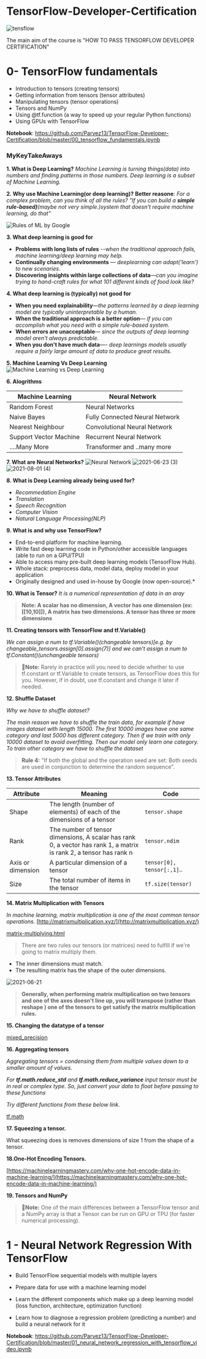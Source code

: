 # TensorFlow-Developer-Certification

![tensflow](https://user-images.githubusercontent.com/66157611/122498320-87b67a00-d00c-11eb-98b8-251375771c2f.png)

The main aim of the course is "HOW TO PASS TENSORFLOW DEVELOPER CERTIFICATION"

# 0- TensorFlow fundamentals 

* Introduction to tensors (creating tensors)
* Getting information from tensors (tensor attributes)
* Manipulating tensors (tensor operations)
* Tensors and NumPy
* Using @tf.function (a way to speed up your regular Python functions)
* Using GPUs with TensorFlow

**Notebook**: https://github.com/Parvez13/TensorFlow-Developer-Certification/blob/master/00_tensorflow_fundamentals.ipynb

### MyKeyTakeAways

**1. What is Deep Learning?**
*Machine Learning is turning things(data) into numbers and finding patterns in those numbers. Deep learning is a subset of Machine Learning.*

**2. Why use Machine Learning(or deep learning)?**
 **Better reasone**: *For a complex problem, can you think of all the rules?*
 *"If you can build a **simple rule-based)**(maybe not very simple.)system that doesn't require machine learning, do that"*
 
 ![Rules of ML by Google](https://developers.google.com/machine-learning/guides/rules-of-ml)
 
 **3. What deep learning is good for**

- **Problems with long lists of rules** --*when the traditional approach fails, machine learning/deep learning may help.*
- **Continually changing environments** — *deeplearning can adapt('learn') to new scenaries*.
- **Discovering insights within large collections of data**—*can you imagine trying to hand-craft rules for what 101 different kinds of food look like?*

**4. What deep learning is (typically) not good for**
- **When you need explainability**—*the patterns learned by a deep learning model are typically uninterpretable by a human.*
- **When the traditional approach is a better option**— *if you can accomplish what you need with a simple rule-based system.*
- **When errors are unacceptable**— *since the outputs of deep learning model aren't always predictable.*
- **When you don't have much data**—- *deep learnings models usually require a fairly large amount of data to produce great results.*

**5. Machine Learning Vs Deep Learning**
![Machine Learning vs Deep Learning](https://user-images.githubusercontent.com/66157611/127770179-daeecd4e-fc16-4622-98f4-f5dbde90a123.png)

**6. Alogrithms**

|**Machine Learning**|**Neural Network**|
|--------------------|------------------|
| Random Forest | Neural Networks|
| Naive Bayes | Fully Connected Neural Network|
|Nearest Neighbour| Convolutional Neural Network|
|Support Vector Machine| Recurrent Neural Network|
|....Many More| Transformer and ..many more|

**7. What are Neural Networks?**
![Neural Network](https://user-images.githubusercontent.com/66157611/127770385-a1d295f0-7e88-4792-b876-89aaed63bb5b.png)
![2021-06-23 (3)](https://user-images.githubusercontent.com/66157611/127770411-60cd2c7a-40e6-45d3-9a41-4478478d4a4e.png)
![2021-08-01 (4)](https://user-images.githubusercontent.com/66157611/127770554-72fc767c-ea23-4db0-9739-656bcd787da6.png)

**8. What is Deep Learning already being used for?**
* *Recommedation Engine*
* *Translation*
* *Speech Recognition*
* *Computer Vision*
* *Natural Language Processing(NLP)*

**9. What is and why use TensorFlow?**
- End-to-end platform for machine learning.
- Write fast deep learning code in Python/other accessible languages (able to run on a GPU/TPU)
- Able to access many pre-built deep learning models (TensorFlow Hub).
- Whole stack: preprocess data, model data, deploy model in your application
- Originally designed and used in-house by Google (now open-source).*


**10. What is Tensor?**
*It is a numerical representation of data in an aray*



> **Note: A scalar has no dimension, A vector has one dimension (ex: [[10,10]]), A matrix has two dimensions. A tensor has three or more dimensions**

**11. Creating tensors with TensorFlow and tf.Variable()**

*We can assign a num to tf.Variable()(changeable tensors)[e.g. by changeable_tensors.assign[0].assign(7)] and we can't assign  a num to tf.Constant()(unchangeable tensors)*

> 🔑**Note:** Rarely in practice will you need to decide whether to use tf.constant or tf.Variable to create tensors, as TensorFlow does this for you. However, if in doubt, use tf.constant and change it later if needed.

**12. Shuffle Dataset**

*Why we have to shuffle dataset?*

*The main reason we have to shuffle the train data, for example if have images dataset with length 15000. The first 10000 images have one same category and last 5000 has different category. Then if we train with only 10000 dataset to avoid overfitting. Then our model only learn one category. To train other category we have to shuffle the dataset*

 > **Rule 4:** "If both the global and the operation seed are set: Both seeds are used in conjunction to determine the random sequence".

**13. Tensor Attributes**

|**Attribute**|**Meaning**|**Code**|
|-------------|-----------|--------|
|Shape| The length (number of elements) of each of the dimensions of a tensor| `tensor.shape`|
|Rank| The number of tensor dimensions, A scalar has rank 0, a vector has rank 1, a matrix is rank 2, a tensor has rank n| `tensor.ndim`|
|Axis or dimension| A particular dimension of a tensor| `tensor[0], tensor[:,1]`..|
|Size| The total number of items in the tensor|`tf.size(tensor)`|

**14. Matrix Multiplication with Tensors**

*In machine learning, matrix multiplication is one of the most common tensor operations.*
[http://matrixmultiplication.xyz/](http://matrixmultiplication.xyz/)

[matrix-multiplying.html](https://mathsisfun.com/algebra/matrix-multiplying.html)

> There are two rules our tensors (or matrices) need to fulfill if we're going to matrix multiply them.
  - The inner dimensions must match.
  - The resulting matrix has the shape of the outer dimensions.

 ![2021-06-21](https://user-images.githubusercontent.com/66157611/127771382-5342f1d4-a4aa-4a05-bfb5-9e5d9f6d43ee.png)


> **Generally, when performing matrix multiplication on two tensors and one of the axes doesn't line up, you will transpose (rather than reshape ) one of the tensors to get satisfy the matrix multiplication rules.**

**15. Changing the datatype of a tensor**

 [mixed_precision](https://www.tensorflow.org/guide/mixed_precision)

 **16. Aggregating tensors**

  *Aggregating tensors = condensing them from multiple values down to a smaller amount of values.*

  *For **tf.math.reduce_std** and **tf.math.reduce_variance** input tensor must be in real or complex type. So, just convert your data to float before passing to these functions*

 *Try different functions from these below link.*

[tf.math](https://www.tensorflow.org/api_docs/python/tf/math/reduce_variance)

 **17. Squeezing a tensor.**
 
 What squeezing does is removes dimensions of size 1 from the shape of a tensor.

**18.One-Hot Encoding Tensors.**

 [https://machinelearningmastery.com/why-one-hot-encode-data-in-machine-learning/](https://machinelearningmastery.com/why-one-hot-encode-data-in-machine-learning/)

**19. Tensors and NumPy**

> 🔑**Note:** One of the main differences between a TensorFlow tensor and a NumPy array is that a Tensor can be run on GPU or TPU (for faster numerical processing).

# 1 - Neural Network Regression With TensorFlow

* Build TensorFlow sequential models with multiple layers

* Prepare data for use with a machine learning model

* Learn the different components which make up a deep learning model (loss function, architecture, optimization function)

* Learn how to diagnose a regression problem (predicting a number) and build a neural network for it

**Notebook**: https://github.com/Parvez13/TensorFlow-Developer-Certification/blob/master/01_neural_network_regression_with_tensorflow_video.ipynb


